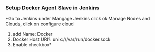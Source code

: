 ### Setup Docker Agent Slave in Jenkins 

*Go to Jenkins under Mangage Jenkins click ok Manage Nodes and Clouds, click on configure cloud
1. add Name: Docker
2. Docker Host URI?: unix:///var/run/docker.sock
3. Enable checkbox*

